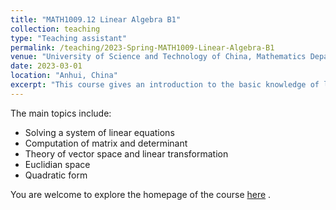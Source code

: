 ```yaml
---
title: "MATH1009.12 Linear Algebra B1"
collection: teaching
type: "Teaching assistant"
permalink: /teaching/2023-Spring-MATH1009-Linear-Algebra-B1
venue: "University of Science and Technology of China, Mathematics Department"
date: 2023-03-01
location: "Anhui, China"
excerpt: "This course gives an introduction to the basic knowledge of linear algebra." 
---
```

The main topics include:
- Solving a system of linear equations
- Computation of matrix and determinant
- Theory of vector space and linear transformation
- Euclidian space
- Quadratic form

 You are welcome to explore the homepage of the course [here](http://home.ustc.edu.cn/~wyx_mail/linear_algebra_b1.html/) .
<div id="echart" style="width: 600px; height: 400px;"></div>
<script type="text/javascript">
    var myChart = echarts.init(document.getElementById('echart'));
    var option = {
 tooltip: {},
  backgroundColor: '#fff',
  visualMap: {
    show: false,
    dimension: 2,
    min: -1,
    max: 1,
    inRange: {
      color: [
        '#313695',
        '#4575b4',
        '#74add1',
        '#abd9e9',
        '#e0f3f8',
        '#ffffbf',
        '#fee090',
        '#fdae61',
        '#f46d43',
        '#d73027',
        '#a50026'
      ]
    }
  },
  xAxis3D: {
    type: 'value'
  },
  yAxis3D: {
    type: 'value'
  },
  zAxis3D: {
    type: 'value'
  },
  grid3D: {
    viewControl: {
      // projection: 'orthographic'
    }
  },
  series: [
    {
      type: 'surface',
      wireframe: {
        // show: false
      },
      equation: {
        x: {
          step: 0.05
        },
        y: {
          step: 0.05
        },
        z: function (x, y) {
          if (Math.abs(x) < 0.1 && Math.abs(y) < 0.1) {
            return '-';
          }
          return Math.sin(x * Math.PI) * Math.sin(y * Math.PI);
        }
      }
    }
  ]
};

option && myChart.setOption(option);

</script>

